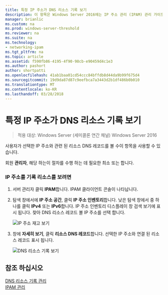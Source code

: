 ```yaml
---
title: 특정 IP 주소가 DNS 리소스 기록 보기
description: 이 항목은 Windows Server 2016에는 IP 주소 관리 (IPAM) 관리 가이드의 일부입니다.
manager: brianlic
ms.custom: na
ms.prod: windows-server-threshold
ms.reviewer: na
ms.suite: na
ms.technology:
- networking-ipam
ms.tgt_pltfrm: na
ms.topic: article
ms.assetid: f590fb86-4195-4f90-98cb-e90459d4c1e3
ms.author: pashort
author: shortpatti
ms.openlocfilehash: 41ab1baa01cd54ccc84bffdb8d44da9b99f675d4
ms.sourcegitcommit: 19d9da87d87c9eefbca7a3443d2b1df486b0b010
ms.translationtype: MT
ms.contentlocale: ko-KR
ms.lasthandoff: 03/28/2018
---
```

# <a name="view-dns-resource-records-for-a-specific-ip-address"></a>특정 IP 주소가 DNS 리소스 기록 보기

>적용 대상: Windows Server (세미콜론 연간 채널) Windows Server 2016

사용자가 선택한 IP 주소와 관련 된 리소스 DNS 레코드를 볼 수이 항목을 사용할 수 있습니다.  
  
회원 **관리자**, 해당 하는이 절차를 수행 하는 데 필요한 최소 또는 합니다.  
  
### <a name="to-view-resource-records-for-an-ip-address"></a>IP 주소를 기록 리소스를 보려면  
  
1.  서버 관리자 클릭 **IPAM**합니다. IPAM 클라이언트 콘솔이 나타납니다.  
  
2.  탐색 창에서에 **IP 주소 공간**, 클릭 **IP 주소 인벤토리**합니다. 낮은 탐색 창에서 중 하나를 클릭 **IPv4** 또는 **IPv6**합니다. IP 주소 인벤토리 디스플레이 창 검색 보기에 표시 됩니다. 찾아 DNS 리소스 레코드 볼 IP 주소를 선택 합니다.  
  
    ![IP 주소 재고 보기](../../media/View-DNS-Resource-Records-for-a-Specific-IP-Address/ipam_IPInventory_01.jpg)  
  
3.  창에 **자세히 보기**, 클릭 **리소스 DNS 레코드**합니다. 선택한 IP 주소와 연결 된 리소스 레코드 표시 됩니다.  
  
    ![DNS 리소스 기록 보기](../../media/View-DNS-Resource-Records-for-a-Specific-IP-Address/ipam_IPInventory_02.jpg)  
  
## <a name="see-also"></a>참조 하십시오  
[DNS 리소스 기록 관리](DNS-Resource-Record-Management.md)  
[IPAM 관리](Manage-IPAM.md)  
  


